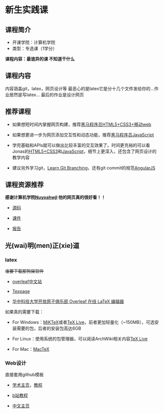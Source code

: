 # 新生实践课

## 课程简介

- 开课学院：计算机学院
- 类型：专选课（1学分）

**课程内容：最诡异的课 不知道干什么**

## 课程内容

内容涵盖git，latex，网页设计等
最恶心的是latex它是分十几个文件发给你的...作业居然是写latex...
最后的作业是设计网页

## 推荐课程

- 如果想短时间内掌握网页构建，推荐[黑马程序员HTML5+CSS3+移动web](https://www.bilibili.com/video/BV1kM4y127Li?spm_id_from=333.788.videopod.episodes&vd_source=11648ea8b9149e78b210f1a1582d46d7)

- 如果想更进一步为网页添加交互性和动态功能，推荐[黑马程序员JavaScript](https://www.bilibili.com/video/BV1Y84y1L7Nn?spm_id_from=333.788.videopod.episodes&vd_source=11648ea8b9149e78b210f1a1582d46d7)

- 学完基础和APIs就可以做出比较丰富的交互效果了。时间更充裕的可以看Jonas的[HTML5+CSS3](https://www.bilibili.com/video/BV1A34y1e7wL/?spm_id_from=333.337.search-card.all.click&vd_source=11648ea8b9149e78b210f1a1582d46d7)和[JavaScript](https://www.bilibili.com/video/BV1vA4y197C7/?spm_id_from=333.337.search-card.all.click&vd_source=11648ea8b9149e78b210f1a1582d46d7)，细节上更深入，还包含了网页设计的教学内容

- 建议另外学习git，[Learn Git Branching](https://learngitbranching.js.org/?locale=zh_CN)，还有git commit的规范[AngularJS](https://github.com/angular/angular/blob/main/contributing-docs/commit-message-guidelines.md)

## 课程资源推荐

**感谢计算机学院[Nuyoahwjl](https://github.com/Nuyoahwjl) 他的网页真的很好看！！**

- [源码](https://github.com/Nuyoahwjl/HUST-CS/tree/main/%E6%96%B0%E7%94%9F%E5%AE%9E%E8%B7%B5%E8%AF%BE/%E6%BA%90%E7%A0%81)

- [课件](https://github.com/Nuyoahwjl/HUST-CS/tree/main/%E6%96%B0%E7%94%9F%E5%AE%9E%E8%B7%B5%E8%AF%BE/%E8%AF%BE%E4%BB%B6)

- [报告](https://github.com/Nuyoahwjl/HUST-CS/blob/main/%E6%96%B0%E7%94%9F%E5%AE%9E%E8%B7%B5%E8%AF%BE/%E5%AE%9E%E9%AA%8C%E6%8A%A5%E5%91%8A.pdf)

## 光(wai)明(men)正(xie)道

### latex

~~谁要下载那狗屎软件~~

- [overleaf中文站](https://cn.overleaf.com/)

- [Texpage](https://www.texpage.com/zh/)

- [华中科技大学开放原子俱乐部 Overleaf 在线 LaTeX 编辑器](https://cse-tex.hust.edu.cn/)

如果真的需要下载：

- For Windows：[MiKTeX](https://miktex.org/)或者[TeX Live](https://tug.org/texlive/)，前者更加轻量化（~150MB），可选安装需要的包，后者的安装包高达6GB

- For Linux：使用系统的包管理器，可以阅读ArchWiki相关内容[TeX Live](https://wiki.archlinuxcn.org/wiki/TeX_Live)

- For Mac：[MacTeX](https://www.tug.org/mactex/)

### Web设计

直接套用github模板

- [学术主页](https://academicpages.github.io/)，[教程](https://blog.csdn.net/qd1813100174/article/details/128604858)

- [b站教程](httdeo/BV1Gz4y1f7Qj/?spm_id_from=333.337.search-card.all.click&vd_source=7cd55330e6609595be6c1939520e3bc8)

- [中文主页](https://github.com/tangjyan/zh-cn)
